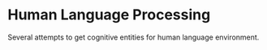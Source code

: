 # Human Language Processing
Several attempts to get cognitive entities for human language environment.
